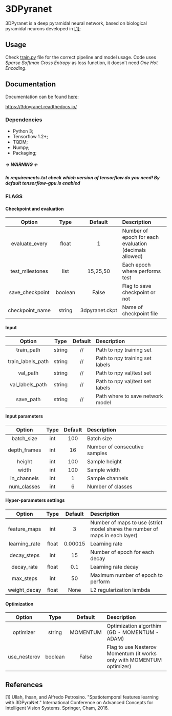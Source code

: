 # 3DPyranet 

3DPyranet is a deep pyramidal neural network, based on biological pyramidal neurons developed in [[1]](#1);

## Usage

Check <a href="https://github.com/CVPRLab-UniParthenope/3DPyranet/blob/master/train.py">train.py</a> file 
for the correct pipeline and model usage.
Code uses *Sparse Softmax Cross Entropy* as loss function, it doesn't need *One Hot Encoding*.

## Documentation

Documentation can be found <a href="https://3dpyranet.readthedocs.io/en/latest/index.html">here</a>:

https://3dpyranet.readthedocs.io/


### Dependencies

*   Python 3;
*   Tensorflow 1.2+;
*   TQDM;
*   Numpy;
*   Packaging;

##### *-> WARNING <-* 
##### In requirements.txt check which version of tensorflow do you need! By default *tensorflow-gpu* is enabled

### FLAGS

#### Checkpoint and evaluation

|      Option     |   Type  |     Default    |                       Description                      |
|:---------------:|:-------:|:--------------:|:-------------------------------------------------------|
|  evaluate_every |  float  |        1       | Number of epoch for each evaluation (decimals allowed) |
| test_milestones |   list  |    15,25,50    | Each epoch where performs test                         |
| save_checkpoint | boolean |      False     | Flag to save checkpoint or not                         |
| checkpoint_name |  string | 3dpyranet.ckpt | Name of checkpoint file                                   |


#### Input

|       Option      |  Type  | Default |            Description           |
|:-----------------:|:------:|:-------:|:---------------------------------|
|     train_path    | string |    //   | Path to npy training set         |
| train_labels_path | string |    //   | Path to npy training set labels  |
|      val_path     | string |    //   | Path to npy val/test set         |
|  val_labels_path  | string |    //   | Path to npy val/test set labels  |
|     save_path     | string |    //   | Path where to save network model |


#### Input parameters

|    Option    | Type | Default |          Description          |
|:------------:|:----:|:-------:|:------------------------------|
|  batch_size  |  int |   100   | Batch size                    |
| depth_frames |  int |    16   | Number of consecutive samples |
|    height    |  int |   100   | Sample height                 |
|     width    |  int |   100   | Sample width                  |
|  in_channels |  int |    1    | Sample channels               |
|  num_classes |  int |    6    | Number of classes             |


#### Hyper-parameters settings

|     Option    |  Type | Default |                                  Description                                 |
|:-------------:|:-----:|:-------:|:-----------------------------------------------------------------------------|
|  feature_maps |  int  |    3    | Number of maps to use (strict model shares the number of maps in each layer) |
| learning_rate | float | 0.00015 | Learning rate                                                                |
|  decay_steps  |  int  |    15   | Number of epoch for each decay                                               |
|   decay_rate  | float |   0.1   | Learning rate decay                                                          |
|   max_steps   |  int  |    50   | Maximum number of epoch to perform                                           |
|  weight_decay | float |   None  | L2 regularization lambda                                                     |


#### Optimization 

|    Option    |   Type  |  Default |                              Description                              |
|:------------:|:-------:|:--------:|:----------------------------------------------------------------------|
|   optimizer  |  string | MOMENTUM | Optimization algorthim (GD - MOMENTUM - ADAM)                         |
| use_nesterov | boolean |   False  | Flag to use Nesterov Momentum (it works only with MOMENTUM optimizer) |                                            |


## References

<a name="1">[1]</a> Ullah, Ihsan, and Alfredo Petrosino. "Spatiotemporal features learning with 3DPyraNet." International Conference on Advanced Concepts for Intelligent Vision Systems. Springer, Cham, 2016.
